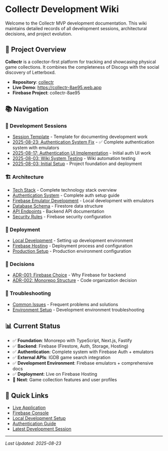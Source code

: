 # Collectr Development Wiki

Welcome to the Collectr MVP development documentation. This wiki maintains detailed records of all development sessions, architectural decisions, and project evolution.

## 🎯 Project Overview

**Collectr** is a collector-first platform for tracking and showcasing physical game collections. It combines the completeness of Discogs with the social discovery of Letterboxd.

- **Repository**: [collectr](https://github.com/yourusername/collectr)
- **Live Demo**: https://collectr-8ae95.web.app
- **Firebase Project**: collectr-8ae95

## 📚 Navigation

### 📝 Development Sessions
- [Session Template](./Session-Template) - Template for documenting development work
- [2025-08-23: Authentication System Fix](./2025-08-23-authentication-system-fix) - ✅ Complete authentication system with emulators
- [2025-08-17: Authentication UI Implementation](./2025-08-17-authentication-ui-implementation) - Initial auth UI work
- [2025-08-03: Wiki System Testing](./2025-08-03-wiki-system-testing) - Wiki automation testing  
- [2025-08-03: Initial Setup](./2025-08-03-Initial-Setup) - Project foundation and deployment

### 🏗️ Architecture
- [Tech Stack](./Tech-Stack) - Complete technology stack overview
- [Authentication System](./Authentication-System) - Complete auth setup guide
- [Firebase Emulator Development](./Firebase-Emulator-Development) - Local development with emulators
- [Database Schema](./Database-Schema) - Firestore data structure
- [API Endpoints](./API-Endpoints) - Backend API documentation
- [Security Rules](./Security-Rules) - Firebase security configuration

### 🚀 Deployment
- [Local Development](./Local-Development) - Setting up development environment
- [Firebase Hosting](./Firebase-Hosting) - Deployment process and configuration
- [Production Setup](./Production-Setup) - Production environment configuration

### 🤔 Decisions
- [ADR-001: Firebase Choice](./ADR-001-Firebase-Choice) - Why Firebase for backend
- [ADR-002: Monorepo Structure](./ADR-002-Monorepo-Structure) - Code organization decision

### 🔧 Troubleshooting
- [Common Issues](./Common-Issues) - Frequent problems and solutions
- [Environment Setup](./Environment-Setup) - Development environment troubleshooting

## 📊 Current Status

- ✅ **Foundation**: Monorepo with TypeScript, Next.js, Fastify
- ✅ **Backend**: Firebase (Firestore, Auth, Storage, Hosting)
- ✅ **Authentication**: Complete system with Firebase Auth + emulators
- ✅ **External APIs**: IGDB game search integration
- ✅ **Development Environment**: Firebase emulators + comprehensive docs
- ✅ **Deployment**: Live on Firebase Hosting
- 🚧 **Next**: Game collection features and user profiles

## 🔗 Quick Links

- [Live Application](https://collectr-8ae95.web.app)
- [Firebase Console](https://console.firebase.google.com/project/collectr-8ae95)
- [Local Development Setup](./Local-Development)
- [Authentication Guide](./Authentication-System)
- [Latest Development Session](./2025-08-23-authentication-system-fix)

---

*Last Updated: 2025-08-23*